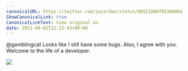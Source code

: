```yaml
---
canonicalURL: https://twitter.com/jmjordan/status/98521889785380864
ShowCanonicalLink: true
CanonicalLinkText: View original on
date: 2011-08-02T22:33:43+00:00
---
```

@gamblingcat Looks like I still have some bugs. Also, I agree with you. Welcome to the life of a developer.

![](/images/98521889785380864-362853715.jpg)